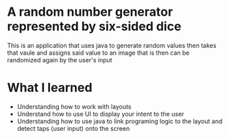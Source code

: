 # A random number generator represented by six-sided dice

This is an application that uses java to generate random values then takes that vaule and assigns said value to an image that is then can be randomized again by the user's input 

# What I learned

* Understanding how to work with layouts
* Understand how to use UI to display your intent to the user
* Understanding how to use java to link programing logic to the layout and detect taps (user input) onto the screen 
